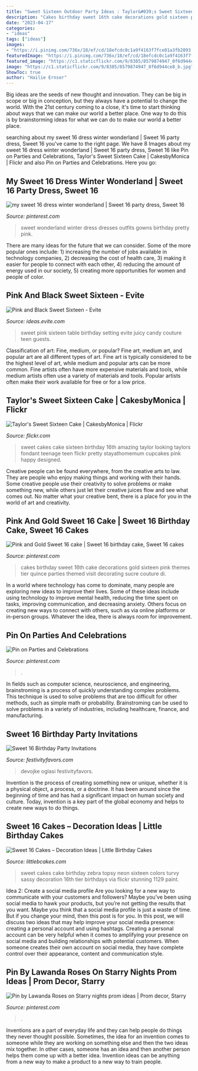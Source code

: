 ```yaml
---
title: "Sweet Sixteen Outdoor Party Ideas : Taylor&#039;s Sweet Sixteen Cake"
description: "Cakes birthday sweet 16th cake decorations gold sixteen pink themes tier quince parties themed visit decorating sucre couture di"
date: "2023-04-17"
categories:
- "ideas"
tags: ["ideas"]
images:
- "https://i.pinimg.com/736x/18/ef/cd/18efcdc0c1a9f4163f7fce01a3fb2093.jpg"
featuredImage: "https://i.pinimg.com/736x/18/ef/cd/18efcdc0c1a9f4163f7fce01a3fb2093.jpg"
featured_image: "https://c1.staticflickr.com/9/8385/8579874947_0f6d944ce8_b.jpg"
image: "https://c1.staticflickr.com/9/8385/8579874947_0f6d944ce8_b.jpg"
ShowToc: true
author: "Hailie Ernser"
---
```



Big ideas are the seeds of new thought and innovation. They can be big in scope or big in conception, but they always have a potential to change the world. With the 21st century coming to a close, it's time to start thinking about ways that we can make our world a better place. One way to do this is by brainstorming ideas for what we can do to make our world a better place.

	

		
searching about my sweet 16 dress winter wonderland | Sweet 16 party dress, Sweet 16 you've came to the right page. We have 8 Images about my sweet 16 dress winter wonderland | Sweet 16 party dress, Sweet 16 like Pin on Parties and Celebrations, Taylor&#039;s Sweet Sixteen Cake | CakesbyMonica | Flickr and also Pin on Parties and Celebrations. Here you go:
		
    
## My Sweet 16 Dress Winter Wonderland | Sweet 16 Party Dress, Sweet 16

<img loading=lazy src="https://i.pinimg.com/736x/18/ef/cd/18efcdc0c1a9f4163f7fce01a3fb2093.jpg" onerror="this.onerror=null;this.src='https://tse2.mm.bing.net/th?id=OIP.2Eb7TbgZH5DxwKGsGm6ZzQHaNK&amp;pid=15.1';" alt="my sweet 16 dress winter wonderland | Sweet 16 party dress, Sweet 16">

_Source: pinterest.com_

>sweet wonderland winter dress dresses outfits gowns birthday pretty pink. 

	

There are many ideas for the future that we can consider. Some of the more popular ones include: 1) increasing the number of jobs available in technology companies, 2) decreasing the cost of health care, 3) making it easier for people to connect with each other, 4) reducing the amount of energy used in our society, 5) creating more opportunities for women and people of color.

    
## Pink And Black Sweet Sixteen - Evite

<img loading=lazy src="http://ideas.evite.com/media/sweet-and-juicy-party-setting-the-mood-full-table-595.jpg" onerror="this.onerror=null;this.src='https://tse1.mm.bing.net/th?id=OIP.BX3P6XII9X4QtntNviuTqgHaJ9&amp;pid=15.1';" alt="Pink and Black Sweet Sixteen - Evite">

_Source: ideas.evite.com_

>sweet pink sixteen table birthday setting evite juicy candy couture teen guests. 

	

Classification of art: Fine, medium, or popular?
Fine art, medium art, and popular art are all different types of art. Fine art is typically considered to be the highest level of art, while medium and popular arts can be more common. Fine artists often have more expensive materials and tools, while medium artists often use a variety of materials and tools. Popular artists often make their work available for free or for a low price.

    
## Taylor&#039;s Sweet Sixteen Cake | CakesbyMonica | Flickr

<img loading=lazy src="https://c1.staticflickr.com/9/8385/8579874947_0f6d944ce8_b.jpg" onerror="this.onerror=null;this.src='https://tse3.mm.bing.net/th?id=OIP.gtIeWHTc7CnlMBE80Wdd-gHaKO&amp;pid=15.1';" alt="Taylor&#039;s Sweet Sixteen Cake | CakesbyMonica | Flickr">

_Source: flickr.com_

>sweet cakes cake sixteen birthday 16th amazing taylor looking taylors fondant teenage teen flickr pretty stayathomemum cupcakes pink happy designed. 

	

Creative people can be found everywhere, from the creative arts to law. They are people who enjoy making things and working with their hands. Some creative people use their creativity to solve problems or make something new, while others just let their creative juices flow and see what comes out. No matter what your creative bent, there is a place for you in the world of art and creativity.

    
## Pink And Gold Sweet 16 Cake | Sweet 16 Birthday Cake, Sweet 16 Cakes

<img loading=lazy src="https://i.pinimg.com/736x/cf/85/6c/cf856cfa49d26ba9db16a5d742369c73.jpg" onerror="this.onerror=null;this.src='https://tse4.mm.bing.net/th?id=OIP.HT0RksHz_m9fTqukvyFneQHaNL&amp;pid=15.1';" alt="Pink and Gold Sweet 16 cake | Sweet 16 birthday cake, Sweet 16 cakes">

_Source: pinterest.com_

>cakes birthday sweet 16th cake decorations gold sixteen pink themes tier quince parties themed visit decorating sucre couture di. 

	

In a world where technology has come to dominate, many people are exploring new ideas to improve their lives. Some of these ideas include using technology to improve mental health, reducing the time spent on tasks, improving communication, and decreasing anxiety. Others focus on creating new ways to connect with others, such as via online platforms or in-person groups. Whatever the idea, there is always room for improvement.

    
## Pin On Parties And Celebrations

<img loading=lazy src="https://i.pinimg.com/736x/a7/62/bf/a762bfeaa762672875bc04abc8d7c955.jpg" onerror="this.onerror=null;this.src='https://tse1.mm.bing.net/th?id=OIP.87quPnqHoZXgMls4NIQmtgHaLH&amp;pid=15.1';" alt="Pin on Parties and Celebrations">

_Source: pinterest.com_

>. 

	

In fields such as computer science, neuroscience, and engineering, brainstroming is a process of quickly understanding complex problems. This technique is used to solve problems that are too difficult for other methods, such as simple math or probability. Brainstroming can be used to solve problems in a variety of industries, including healthcare, finance, and manufacturing.

    
## Sweet 16 Birthday Party Invitations

<img loading=lazy src="https://www.festivityfavors.com/images/large/sweet16invitation1.jpg" onerror="this.onerror=null;this.src='https://tse3.mm.bing.net/th?id=OIP.bymWp8zJPvhC_elQP-hurAAAAA&amp;pid=15.1';" alt="Sweet 16 Birthday Party Invitations">

_Source: festivityfavors.com_

>devojke oglasi festivityfavors. 

	

Invention is the process of creating something new or unique, whether it is a physical object, a process, or a doctrine. It has been around since the beginning of time and has had a significant impact on human society and culture. Today, invention is a key part of the global economy and helps to create new ways to do things.

    
## Sweet 16 Cakes – Decoration Ideas | Little Birthday Cakes

<img loading=lazy src="http://www.littlebcakes.com/wp-content/uploads/2014/02/Sweet-16-Cake.jpg" onerror="this.onerror=null;this.src='https://tse1.mm.bing.net/th?id=OIP.No0jPZ0fl0NV7dnOLWkuhQHaJ3&amp;pid=15.1';" alt="Sweet 16 Cakes – Decoration Ideas | Little Birthday Cakes">

_Source: littlebcakes.com_

>sweet cakes cake birthday zebra topsy neon sixteen colors turvy sassy decoration 16th tier birthdays via flickr stunning 1129 paint. 

	

Idea 2: Create a social media profile
Are you looking for a new way to communicate with your customers and followers? Maybe you’ve been using social media to hawk your products, but you’re not getting the results that you want. Maybe you think that a social media profile is just a waste of time. But if you change your mind, then this post is for you. In this post, we will discuss two ideas that may help improve your social media presence: creating a personal account and using hashtags.
Creating a personal account can be very helpful when it comes to amplifying your presence on social media and building relationships with potential customers. When someone creates their own account on social media, they have complete control over their appearance, content and communication style.

    
## Pin By Lawanda Roses On Starry Nights Prom Ideas | Prom Decor, Starry

<img loading=lazy src="https://i.pinimg.com/736x/bd/ee/1b/bdee1bb6222c585bba049d74a41538c6.jpg" onerror="this.onerror=null;this.src='https://tse3.mm.bing.net/th?id=OIP.S45yXj6pZKr7SAmlW2MGhQHaJ3&amp;pid=15.1';" alt="Pin by Lawanda Roses on Starry nights prom ideas | Prom decor, Starry">

_Source: pinterest.com_

>. 

	

Inventions are a part of everyday life and they can help people do things they never thought possible. Sometimes, the idea for an invention comes to someone while they are working on something else and then the two ideas mix together. In other cases, someone has an idea and then another person helps them come up with a better idea. Invention ideas can be anything from a new way to make a product to a new way to train people.

